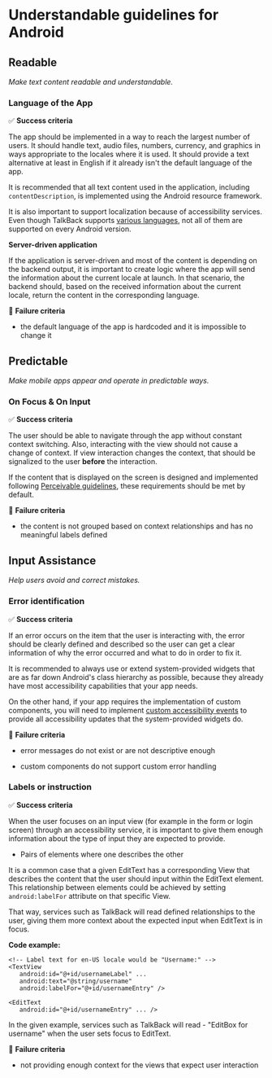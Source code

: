 # Understandable guidelines for Android

## Readable

_Make text content readable and understandable._

### Language of the App

:white_check_mark: **Success criteria**

The app should be implemented in a way to reach the largest number of users. It should handle text, audio files, numbers, currency, and graphics in ways appropriate to the locales where it is used. It should provide a text alternative at least in English if it already isn't the default language of the app.

It is recommended that all text content used in the application, including `contentDescription`, is implemented using the Android resource framework.

It is also important to support localization because of accessibility services. Even though TalkBack supports [various languages](https://support.google.com/accessibility/android/answer/11101402?hl=en), not all of them are supported on every Android version.

**Server-driven application**

If the application is server-driven and most of the content is depending on the backend output, it is important to create logic where the app will send the information about the current locale at launch. In that scenario, the backend should, based on the received information about the current locale, return the content in the corresponding language.

:no_entry_sign: **Failure criteria**

- the default language of the app is hardcoded and it is impossible to change it

## Predictable

_Make mobile apps appear and operate in predictable ways._

### On Focus & On Input

:white_check_mark: **Success criteria**

The user should be able to navigate through the app without constant context switching. Also, interacting with the view should not cause a change of context. If view interaction changes the context, that should be signalized to the user **before** the interaction.

If the content that is displayed on the screen is designed and implemented following [Perceivable guidelines](https://github.com/infinum/accessibility-mobile-standards/blob/master/docs/guidelines/platforms/android/guideline_percievable_android.md), these requirements should be met by default.

:no_entry_sign: **Failure criteria**

- the content is not grouped based on context relationships and has no meaningful labels defined

## Input Assistance

_Help users avoid and correct mistakes._

### Error identification

:white_check_mark: **Success criteria**

If an error occurs on the item that the user is interacting with, the error should be clearly defined and described so the user can get a clear information of why the error occurred and what to do in order to fix it.

It is recommended to always use or extend system-provided widgets that are as far down Android's class hierarchy as possible, because they already have most accessibility capabilities that your app needs.

On the other hand, if your app requires the implementation of custom components, you will need to implement [custom accessibility events](https://developer.android.com/guide/topics/ui/accessibility/principles#define-custom-events) to provide all accessibility updates that the system-provided widgets do.

:no_entry_sign: **Failure criteria**

- error messages do not exist or are not descriptive enough

- custom components do not support custom error handling 

### Labels or instruction

:white_check_mark: **Success criteria**

When the user focuses on an input view (for example in the form or login screen) through an accessibility service, it is important to give them enough information about the type of input they are expected to provide.

- Pairs of elements where one describes the other

It is a common case that a given EditText has a corresponding View that describes the content that the user should input within the EditText element. This relationship between elements could be achieved by setting `android:labelFor` attribute on that specific View.

That way, services such as TalkBack will read defined relationships to the user, giving them more context about the expected input when EditText is in focus.

**Code example:**

```
<!-- Label text for en-US locale would be "Username:" -->
<TextView
   android:id="@+id/usernameLabel" ...
   android:text="@string/username"
   android:labelFor="@+id/usernameEntry" />

<EditText
   android:id="@+id/usernameEntry" ... />
```

In the given example, services such as TalkBack will read - "EditBox for username" when the user sets focus to EditText.

:no_entry_sign: **Failure criteria**

- not providing enough context for the views that expect user interaction
